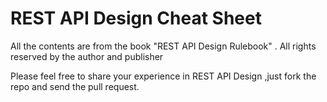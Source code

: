 REST API Design Cheat Sheet
=================

All  the contents are from the book  "REST API Design Rulebook" . 
All rights reserved by the author and publisher

Please feel free to share your experience in REST API Design ,just fork the repo and send the pull request.